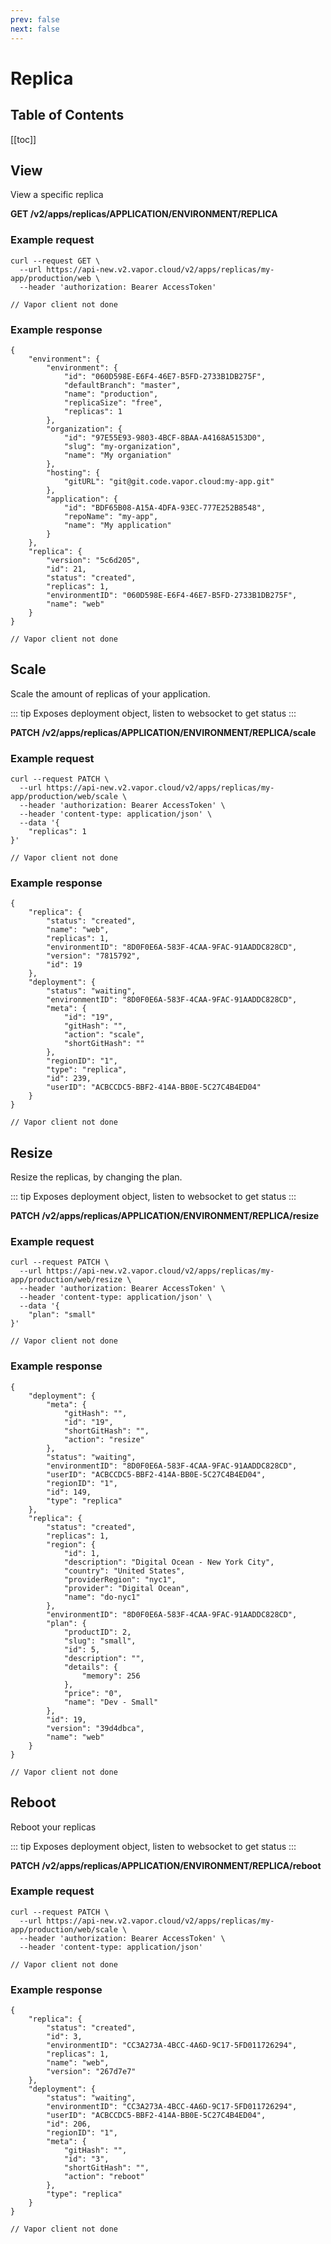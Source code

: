 ```yaml
---
prev: false
next: false
---
```

# Replica

## Table of Contents

[[toc]]

## View

View a specific replica

**GET /v2/apps/replicas/APPLICATION/ENVIRONMENT/REPLICA**

### Example request

<tabs>
    <tab name="CURL">
<pre><code class="language-bash">curl --request GET \
  --url https://api-new.v2.vapor.cloud/v2/apps/replicas/my-app/production/web \
  --header 'authorization: Bearer AccessToken'
</code></pre>
    </tab>
    <tab name="Vapor">
<pre><code class="language-swift">// Vapor client not done</code></pre>      
    </tab>
</tabs>

### Example response

<tabs>
    <tab name="CURL">
<pre><code class="language-json">{
	"environment": {
		"environment": {
			"id": "060D598E-E6F4-46E7-B5FD-2733B1DB275F",
			"defaultBranch": "master",
			"name": "production",
			"replicaSize": "free",
			"replicas": 1
		},
		"organization": {
			"id": "97E55E93-9803-4BCF-8BAA-A4168A5153D0",
			"slug": "my-organization",
			"name": "My organiation"
		},
		"hosting": {
			"gitURL": "git@git.code.vapor.cloud:my-app.git"
		},
		"application": {
			"id": "BDF65B08-A15A-4DFA-93EC-777E252B8548",
			"repoName": "my-app",
			"name": "My application"
		}
	},
	"replica": {
		"version": "5c6d205",
		"id": 21,
		"status": "created",
		"replicas": 1,
		"environmentID": "060D598E-E6F4-46E7-B5FD-2733B1DB275F",
		"name": "web"
	}
}
</code></pre>
    </tab>
    <tab name="Vapor">
<pre><code class="language-swift">// Vapor client not done</code></pre>      
    </tab>
</tabs>

## Scale

Scale the amount of replicas of your application.

::: tip
Exposes deployment object, listen to websocket to get status
:::

**PATCH /v2/apps/replicas/APPLICATION/ENVIRONMENT/REPLICA/scale**

### Example request

<tabs>
    <tab name="CURL">
<pre><code class="language-bash">curl --request PATCH \
  --url https://api-new.v2.vapor.cloud/v2/apps/replicas/my-app/production/web/scale \
  --header 'authorization: Bearer AccessToken' \
  --header 'content-type: application/json' \
  --data '{
	"replicas": 1
}'
</code></pre>
    </tab>
    <tab name="Vapor">
<pre><code class="language-swift">// Vapor client not done</code></pre>      
    </tab>
</tabs>

### Example response

<tabs>
    <tab name="CURL">
<pre><code class="language-json">{
	"replica": {
		"status": "created",
		"name": "web",
		"replicas": 1,
		"environmentID": "8D0F0E6A-583F-4CAA-9FAC-91AADDC828CD",
		"version": "7815792",
		"id": 19
	},
	"deployment": {
		"status": "waiting",
		"environmentID": "8D0F0E6A-583F-4CAA-9FAC-91AADDC828CD",
		"meta": {
			"id": "19",
			"gitHash": "",
			"action": "scale",
			"shortGitHash": ""
		},
		"regionID": "1",
		"type": "replica",
		"id": 239,
		"userID": "ACBCCDC5-BBF2-414A-BB0E-5C27C4B4ED04"
	}
}
</code></pre>
    </tab>
    <tab name="Vapor">
<pre><code class="language-swift">// Vapor client not done</code></pre>      
    </tab>
</tabs>

## Resize

Resize the replicas, by changing the plan.

::: tip
Exposes deployment object, listen to websocket to get status
:::

**PATCH /v2/apps/replicas/APPLICATION/ENVIRONMENT/REPLICA/resize**

### Example request

<tabs>
    <tab name="CURL">
<pre><code class="language-bash">curl --request PATCH \
  --url https://api-new.v2.vapor.cloud/v2/apps/replicas/my-app/production/web/resize \
  --header 'authorization: Bearer AccessToken' \
  --header 'content-type: application/json' \
  --data '{
	"plan": "small"
}'
</code></pre>
    </tab>
    <tab name="Vapor">
<pre><code class="language-swift">// Vapor client not done</code></pre>      
    </tab>
</tabs>

### Example response

<tabs>
    <tab name="CURL">
<pre><code class="language-json">{
	"deployment": {
		"meta": {
			"gitHash": "",
			"id": "19",
			"shortGitHash": "",
			"action": "resize"
		},
		"status": "waiting",
		"environmentID": "8D0F0E6A-583F-4CAA-9FAC-91AADDC828CD",
		"userID": "ACBCCDC5-BBF2-414A-BB0E-5C27C4B4ED04",
		"regionID": "1",
		"id": 149,
		"type": "replica"
	},
	"replica": {
		"status": "created",
		"replicas": 1,
		"region": {
			"id": 1,
			"description": "Digital Ocean - New York City",
			"country": "United States",
			"providerRegion": "nyc1",
			"provider": "Digital Ocean",
			"name": "do-nyc1"
		},
		"environmentID": "8D0F0E6A-583F-4CAA-9FAC-91AADDC828CD",
		"plan": {
			"productID": 2,
			"slug": "small",
			"id": 5,
			"description": "",
			"details": {
				"memory": 256
			},
			"price": "0",
			"name": "Dev - Small"
		},
		"id": 19,
		"version": "39d4dbca",
		"name": "web"
	}
}
</code></pre>
    </tab>
    <tab name="Vapor">
<pre><code class="language-swift">// Vapor client not done</code></pre>      
    </tab>
</tabs>

## Reboot

Reboot your replicas

::: tip
Exposes deployment object, listen to websocket to get status
:::

**PATCH /v2/apps/replicas/APPLICATION/ENVIRONMENT/REPLICA/reboot**

### Example request

<tabs>
    <tab name="CURL">
<pre><code class="language-bash">curl --request PATCH \
  --url https://api-new.v2.vapor.cloud/v2/apps/replicas/my-app/production/web/scale \
  --header 'authorization: Bearer AccessToken' \
  --header 'content-type: application/json'
</code></pre>
    </tab>
    <tab name="Vapor">
<pre><code class="language-swift">// Vapor client not done</code></pre>      
    </tab>
</tabs>

### Example response

<tabs>
    <tab name="CURL">
<pre><code class="language-json">{
	"replica": {
		"status": "created",
		"id": 3,
		"environmentID": "CC3A273A-4BCC-4A6D-9C17-5FD011726294",
		"replicas": 1,
		"name": "web",
		"version": "267d7e7"
	},
	"deployment": {
		"status": "waiting",
		"environmentID": "CC3A273A-4BCC-4A6D-9C17-5FD011726294",
		"userID": "ACBCCDC5-BBF2-414A-BB0E-5C27C4B4ED04",
		"id": 206,
		"regionID": "1",
		"meta": {
			"gitHash": "",
			"id": "3",
			"shortGitHash": "",
			"action": "reboot"
		},
		"type": "replica"
	}
}
</code></pre>
    </tab>
    <tab name="Vapor">
<pre><code class="language-swift">// Vapor client not done</code></pre>      
    </tab>
</tabs>
